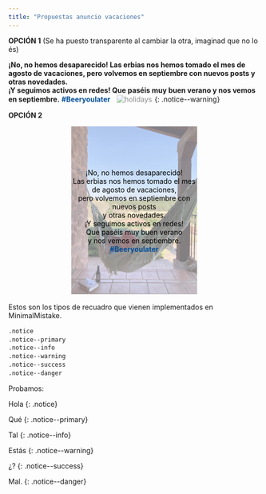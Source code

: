 ```yaml
---
title: "Propuestas anuncio vacaciones"
---
```



**OPCIÓN 1** (Se ha puesto transparente al cambiar la otra, imaginad que no lo és)

**¡No, no hemos desaparecido! Las erbias nos hemos tomado el mes de agosto de vacaciones, pero volvemos en septiembre con nuevos posts y otras novedades.  
¡Y seguimos activos en redes! Que paséis muy buen verano y nos vemos en septiembre.** <span style="color:#004d99"><b>#Beeryoulater</b></span>
&nbsp;
<img src="https://juditsastre.github.io/blog-copy/assets/images/lefa.jpg" alt="holidays" width="30%" style="border:1px solid white" class= "align-center">
{: .notice--warning}

**OPCIÓN 2**

<style>
.container {
  position: relative;
  text-align: center;
  color: black;
}

.centered {
  position: absolute;
  top: 50%;
  left: 50%;
  transform: translate(-50%, -50%);
}

img {
  opacity: 0.5;
}
</style>
</head>
<body>

<div class="container">
  <img src="https://github.com/JuditSastre/blog-copy/blob/master/assets/images/vacaciones.jpg?raw=true" alt="Snow" style="width:50%;">
  <div class="centered">¡No, no hemos desaparecido!<br>Las erbias nos hemos tomado el mes<br>de agosto de vacaciones,<br>pero volvemos en septiembre con nuevos posts<br> y otras novedades.<br>¡Y seguimos activos en redes!<br> Que paséis muy buen verano<br>y nos vemos en septiembre.<br><span style="color:#004d99"><b>#Beeryoulater</b></span></div>
</div>

Estos son los tipos de recuadro que vienen implementados en MinimalMistake.

```markdown
.notice
.notice--primary
.notice--info
.notice--warning
.notice--success
.notice--danger
```
Probamos:

Hola
{: .notice}


Qué
{: .notice--primary}

Tal
{: .notice--info}

Estás
{: .notice--warning}

¿?
{: .notice--success}

Mal.
{: .notice--danger}

